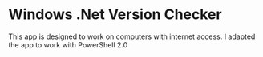 # Windows .Net Version Checker
This app is designed to work on computers with internet access.
I adapted the app to work with PowerShell 2.0
